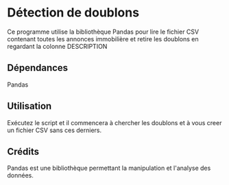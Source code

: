 # Détection de doublons
Ce programme utilise la bibliothèque Pandas pour lire le fichier CSV contenant toutes les annonces immobilière et retire les doublons en regardant la colonne DESCRIPTION

## Dépendances
  Pandas

## Utilisation
Exécutez le script et il commencera à chercher les doublons et à vous creer un fichier CSV sans ces derniers.

## Crédits
Pandas est une bibliothèque permettant la manipulation et l'analyse des données.

